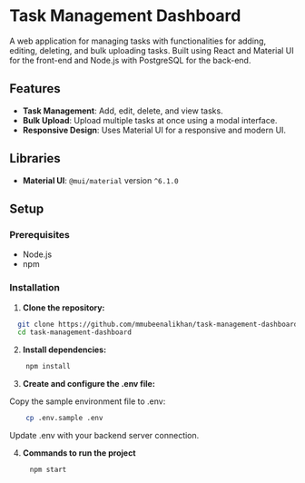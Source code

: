 # Task Management Dashboard

A web application for managing tasks with functionalities for adding, editing, deleting, and bulk uploading tasks. Built using React and Material UI for the front-end and Node.js with PostgreSQL for the back-end.

## Features

- **Task Management**: Add, edit, delete, and view tasks.
- **Bulk Upload**: Upload multiple tasks at once using a modal interface.
- **Responsive Design**: Uses Material UI for a responsive and modern UI.

## Libraries

- **Material UI**: `@mui/material` version `^6.1.0`

## Setup

### Prerequisites

- Node.js
- npm

### Installation

1. **Clone the repository:**

```sh
  git clone https://github.com/mmubeenalikhan/task-management-dashboard.git
  cd task-management-dashboard
```

2. **Install dependencies:**

```sh
    npm install
```

3. **Create and configure the .env file:**

Copy the sample environment file to .env:

```sh
    cp .env.sample .env
```

Update .env with your backend server connection.

4. **Commands to run the project**

```sh
     npm start
```
